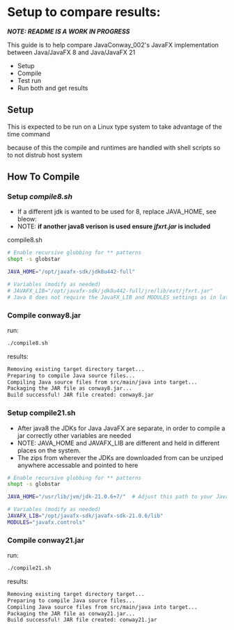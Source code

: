 # Setup to compare results: 
_**NOTE: README IS A WORK IN PROGRESS**_

This guide is to help compare JavaConway_002's JavaFX implementation between Java/JavaFX 8 and Java/JavaFX 21 
- Setup
- Compile
- Test run
- Run both and get results

## Setup 
This is expected to be run on a Linux type system to take advantage of the time command

because of this the compile and runtimes are handled with shell scripts so to not distrub host system


## How To Compile

### Setup _compile8.sh_
  - If a different jdk is wanted to be used for 8, replace JAVA_HOME, see bleow:
  - NOTE: **if another java8 verison is used ensure _jfxrt.jar_ is included**

  compile8.sh
```bash
# Enable recursive globbing for ** patterns
shopt -s globstar

JAVA_HOME="/opt/javafx-sdk/jdk8u442-full"

# Variables (modify as needed)
# JAVAFX_LIB="/opt/javafx-sdk/jdk8u442-full/jre/lib/ext/jfxrt.jar" 
# Java 8 does not require the JavaFX_LIB and MODULES settings as in later jdks
```
### Compile conway8.jar

run:

```bash
./compile8.sh
```
results:
```bash
Removing existing target directory target...
Preparing to compile Java source files...
Compiling Java source files from src/main/java into target...
Packaging the JAR file as conway8.jar...
Build successful! JAR file created: conway8.jar

```

### Setup compile21.sh
  - After java8 the JDKs for Java JavaFX are separate, in order to compile a jar correctly other variables are needed
  - NOTE: JAVA_HOME and JAVAFX_LIB are different and held in different places on the system.
  - The zips from wherever the JDKs are downloaded from can be unziped anywhere accessable and pointed to here
```bash
# Enable recursive globbing for ** patterns
shopt -s globstar

JAVA_HOME="/usr/lib/jvm/jdk-21.0.6+7/"  # Adjust this path to your JavaFX SDK installation

# Variables (modify as needed)
JAVAFX_LIB="/opt/javafx-sdk/javafx-sdk-21.0.6/lib"
MODULES="javafx.controls"
```
### Compile conway21.jar

run:
```bash
./compile21.sh 
```
results:
```bash
Removing existing target directory target...
Preparing to compile Java source files...
Compiling Java source files from src/main/java into target...
Packaging the JAR file as conway21.jar...
Build successful! JAR file created: conway21.jar
```



